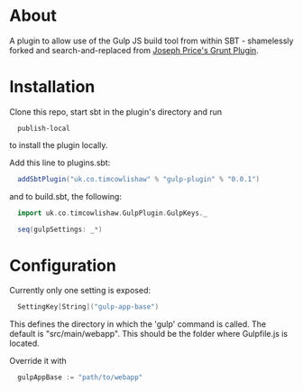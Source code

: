 # About

A plugin to allow use of the Gulp JS build tool from within SBT - shamelessly
forked and search-and-replaced from [Joseph Price's Grunt Plugin](https://github.com/joprice/sbt-grunt).



# Installation

Clone this repo, start sbt in the plugin's directory and run
```
  publish-local
```
to install the plugin locally.

Add this line to plugins.sbt:
```scala
  addSbtPlugin("uk.co.timcowlishaw" % "gulp-plugin" % "0.0.1")
```
and to build.sbt, the following:
```scala
  import uk.co.timcowlishaw.GulpPlugin.GulpKeys._

  seq(gulpSettings: _*)
```
# Configuration

Currently only one setting is exposed:
```scala
  SettingKey[String]("gulp-app-base")
```
This defines the directory in which the 'gulp' command is called. The
default is "src/main/webapp". This should be the folder where Gulpfile.js
is located.

Override it with
```scala
  gulpAppBase := "path/to/webapp"
```
